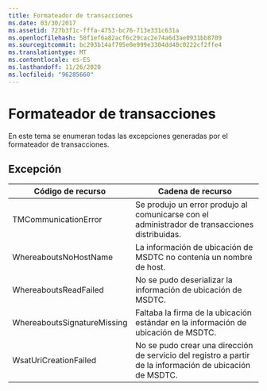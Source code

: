 ```yaml
---
title: Formateador de transacciones
ms.date: 03/30/2017
ms.assetid: 727b3f1c-fffa-4753-bc76-713e331c631a
ms.openlocfilehash: 58f1ef6a82acf6c29cac2e74a6d3ae0931bb8709
ms.sourcegitcommit: bc293b14af795e0e999e3304dd40c0222cf2ffe4
ms.translationtype: MT
ms.contentlocale: es-ES
ms.lasthandoff: 11/26/2020
ms.locfileid: "96285660"
---
```

# <a name="transaction-formatter"></a>Formateador de transacciones

En este tema se enumeran todas las excepciones generadas por el formateador de transacciones.  
  
## <a name="exception"></a>Excepción  
  
|Código de recurso|Cadena de recurso|  
|-------------------|---------------------|  
|TMCommunicationError|Se produjo un error produjo al comunicarse con el administrador de transacciones distribuidas.|  
|WhereaboutsNoHostName|La información de ubicación de MSDTC no contenía un nombre de host.|  
|WhereaboutsReadFailed|No se pudo deserializar la información de ubicación de MSDTC.|  
|WhereaboutsSignatureMissing|Faltaba la firma de la ubicación estándar en la información de ubicación de MSDTC.|  
|WsatUriCreationFailed|No se pudo crear una dirección de servicio del registro a partir de la información de ubicación de MSDTC.|
